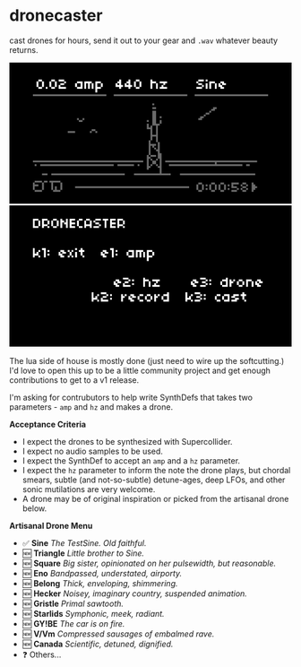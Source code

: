 # dronecaster

cast drones for hours, send it out to your gear and `.wav` whatever beauty returns.

![dronecaster](img/dronecaster.png) ![instructions](img/instructions.png)

The lua side of house is mostly done (just need to wire up the softcutting.) I'd love to open this up to be a little community project and get enough contributions to get to a v1 release. 

I'm asking for contrubutors to help write SynthDefs that takes two parameters - `amp` and `hz` and makes a drone.

**Acceptance Criteria**
- I expect the drones to be synthesized with Supercollider.
- I expect no audio samples to be used.
- I expect the SynthDef to accept an `amp` and a `hz` parameter.
- I expect the `hz` parameter to inform the note the drone plays, but chordal smears, subtle (and not-so-subtle) detune-ages, deep LFOs, and other sonic mutilations are very welcome.
- A drone may be of original inspiration or picked from the artisanal drone below.

**Artisanal Drone Menu**
- :white_check_mark: **Sine** _The TestSine. Old faithful._
- :new: **Triangle** _Little brother to Sine._
- :new: **Square** _Big sister, opinionated on her pulsewidth, but reasonable._
- :new: **Eno** _Bandpassed, understated, airporty._
- :new: **Belong** _Thick, enveloping, shimmering._
- :new: **Hecker** _Noisey, imaginary country, suspended animation._
- :new: **Gristle** _Primal sawtooth._
- :new: **Starlids** _Symphonic, meek, radiant._
- :new: **GY!BE** _The car is on fire._
- :new: **V/Vm** _Compressed sausages of embalmed rave._
- :new: **Canada** _Scientific, detuned, dignified._
- :question: Others... 
